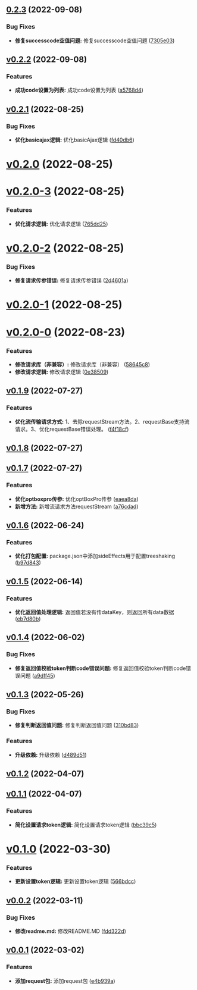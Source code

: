 ## [0.2.3](https://github.com/qinshixixing/fortissimo/compare/request/v0.2.2...request/0.2.3) (2022-09-08)


### Bug Fixes

* **修复successcode空值问题:** 修复successcode空值问题 ([7305e03](https://github.com/qinshixixing/fortissimo/commit/7305e03e9fdaa5e5d9c64ba8d6650af02763de3a))



## [v0.2.2](https://github.com/qinshixixing/fortissimo/compare/request/v0.2.1...request/v0.2.2) (2022-09-08)


### Features

* **成功code设置为列表:** 成功code设置为列表 ([a5768d4](https://github.com/qinshixixing/fortissimo/commit/a5768d46b8417e48f48966989ac00e23ebca5178))



## [v0.2.1](https://github.com/qinshixixing/fortissimo/compare/request/v0.2.0...request/v0.2.1) (2022-08-25)


### Bug Fixes

* **优化basicajax逻辑:** 优化basicAjax逻辑 ([fd40db6](https://github.com/qinshixixing/fortissimo/commit/fd40db652dd33515c8be60e56b5ce94a8bd54228))



# [v0.2.0](https://github.com/qinshixixing/fortissimo/compare/request/v0.2.0-3...request/v0.2.0) (2022-08-25)



# [v0.2.0-3](https://github.com/qinshixixing/fortissimo/compare/request/v0.2.0-2...request/v0.2.0-3) (2022-08-25)


### Features

* **优化请求逻辑:** 优化请求逻辑 ([765dd25](https://github.com/qinshixixing/fortissimo/commit/765dd2592bdc5823af501b5bc476dc0c78f80393))



# [v0.2.0-2](https://github.com/qinshixixing/fortissimo/compare/request/v0.2.0-1...request/v0.2.0-2) (2022-08-25)


### Bug Fixes

* **修复请求传参错误:** 修复请求传参错误 ([2d4601a](https://github.com/qinshixixing/fortissimo/commit/2d4601ade09661a9c793dec4d708dd019843f97f))



# [v0.2.0-1](https://github.com/qinshixixing/fortissimo/compare/request/v0.2.0-0...request/v0.2.0-1) (2022-08-25)



# [v0.2.0-0](https://github.com/qinshixixing/fortissimo/compare/request/v0.1.9...request/v0.2.0-0) (2022-08-23)


### Features

* **修改请求库（非兼容）:** 修改请求库（非兼容） ([58645c8](https://github.com/qinshixixing/fortissimo/commit/58645c8b974ad9a719d722f06aba99990519b64a))
* **修改请求逻辑:** 修改请求逻辑 ([0e38509](https://github.com/qinshixixing/fortissimo/commit/0e385093a85204330f0cbea32ac5040c587009c2))



## [v0.1.9](https://github.com/qinshixixing/fortissimo/compare/request/v0.1.8...request/v0.1.9) (2022-07-27)


### Features

* **优化流传输请求方式:** 1、去除requestStream方法。2、requestBase支持流请求。3、优化requestBase错误处理。 ([f4f18cf](https://github.com/qinshixixing/fortissimo/commit/f4f18cf8637f3e993fd40ea5fc77d1cb57d1cd90))



## [v0.1.8](https://github.com/qinshixixing/fortissimo/compare/request/v0.1.7...request/v0.1.8) (2022-07-27)



## [v0.1.7](https://github.com/qinshixixing/fortissimo/compare/request/v0.1.6...request/v0.1.7) (2022-07-27)


### Features

* **优化optboxpro传参:** 优化optBoxPro传参 ([eaea8da](https://github.com/qinshixixing/fortissimo/commit/eaea8da0956e937eeb185ea3f27576c64efb08cd))
* **新增方法:** 新增流请求方法requestStream ([a76cdad](https://github.com/qinshixixing/fortissimo/commit/a76cdade40fcfa2286522163982f71cf16901191))



## [v0.1.6](https://github.com/qinshixixing/fortissimo/compare/request/v0.1.5...request/v0.1.6) (2022-06-24)


### Features

* **优化打包配置:** package.json中添加sideEffects用于配置treeshaking ([b97d843](https://github.com/qinshixixing/fortissimo/commit/b97d843958748591c1da4a323fe86cceafacb770))



## [v0.1.5](https://github.com/qinshixixing/fortissimo/compare/request/v0.1.4...request/v0.1.5) (2022-06-14)


### Features

* **优化返回值处理逻辑:** 返回值若没有传dataKey，则返回所有data数据 ([eb7d80b](https://github.com/qinshixixing/fortissimo/commit/eb7d80b4250dac31019e05933f8ba00c8f596ffe))



## [v0.1.4](https://github.com/qinshixixing/fortissimo/compare/request/v0.1.3...request/v0.1.4) (2022-06-02)


### Bug Fixes

* **修复返回值校验token判断code错误问题:** 修复返回值校验token判断code错误问题 ([a9dff45](https://github.com/qinshixixing/fortissimo/commit/a9dff45d69b0d992332afc8f96d0029afb040a7f))



## [v0.1.3](https://github.com/qinshixixing/fortissimo/compare/request/v0.1.2...request/v0.1.3) (2022-05-26)


### Bug Fixes

* **修复判断返回值问题:** 修复判断返回值问题 ([310bd83](https://github.com/qinshixixing/fortissimo/commit/310bd83814d7954b7fbb1ebe30d2f8a422ce9f2e))


### Features

* **升级依赖:** 升级依赖 ([d489d51](https://github.com/qinshixixing/fortissimo/commit/d489d5199f9d938e0b7fc4bd7c941f48cdd494f1))



## [v0.1.2](https://github.com/qinshixixing/fortissimo/compare/request/v0.1.1...request/v0.1.2) (2022-04-07)



## [v0.1.1](https://github.com/qinshixixing/fortissimo/compare/request/v0.1.0...request/v0.1.1) (2022-04-07)


### Features

* **简化设置请求token逻辑:** 简化设置请求token逻辑 ([bbc39c5](https://github.com/qinshixixing/fortissimo/commit/bbc39c512c51371795d0ce72fa16b06ee9c0b42c))



# [v0.1.0](https://github.com/qinshixixing/fortissimo/compare/request/v0.0.2...request/v0.1.0) (2022-03-30)


### Features

* **更新设置token逻辑:** 更新设置token逻辑 ([566bdcc](https://github.com/qinshixixing/fortissimo/commit/566bdcc57375f9a8ac04825be4d8eec45014dda1))



## [v0.0.2](https://github.com/qinshixixing/fortissimo/compare/request/v0.0.1...request/v0.0.2) (2022-03-11)


### Bug Fixes

* **修改readme.md:** 修改README.MD ([fdd322d](https://github.com/qinshixixing/fortissimo/commit/fdd322de832a1b5d00b82715445b2fa8ba6ac1df))



## [v0.0.1](https://github.com/qinshixixing/fortissimo/compare/e4b939a5198a4255a1807e625f1baa2d3ff88a55...request/v0.0.1) (2022-03-02)


### Features

* **添加request包:** 添加request包 ([e4b939a](https://github.com/qinshixixing/fortissimo/commit/e4b939a5198a4255a1807e625f1baa2d3ff88a55))



